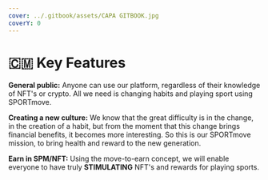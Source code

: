 ```yaml
---
cover: ../.gitbook/assets/CAPA GITBOOK.jpg
coverY: 0
---
```


# 🇨🇲 Key Features

**General public:** Anyone can use our platform, regardless of their knowledge of NFT's or crypto. All we need is changing habits and playing sport using SPORTmove.

**Creating a new culture:** We know that the great difficulty is in the change, in the creation of a habit, but from the moment that this change brings financial benefits, it becomes more interesting. So this is our SPORTmove mission, to bring health and reward to the new generation.

**Earn in SPM/NFT:** Using the move-to-earn concept, we will enable everyone to have truly **STIMULATING** NFT's and rewards for playing sports.
